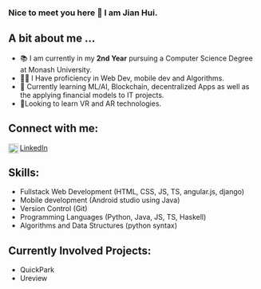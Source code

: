### Nice to meet you here 👋 I am Jian Hui.

<!-- **lee-jian-hui/lee-jian-hui** is a ✨ _special_ ✨ repository because its `README.md` (this file) appears on your GitHub profile.

Here are some ideas to get you started:

- 🔭 I’m currently working on ...
- 🌱 I’m currently learning ...
- 👯 I’m looking to collaborate on QuickPark, a brainchild born out of a hackathon idea.
- 🤔 I’m looking for help with web dev and mobile dev
- 💬 Ask me about ...
- 📫 How to reach me: ...
- 😄 Pronouns: ...
- ⚡ Fun fact: ...
 -->
 
<h2>A bit about me ...</h2>

- 📚 I am currently in my <strong>2nd Year</strong> pursuing a  Computer Science Degree at Monash University.
- 👨‍💻 I Have proficiency in Web Dev, mobile dev and Algorithms.
- 🌱 Currently learning ML/AI, Blockchain, decentralized Apps as well as the applying financial models to IT projects. 
- 🌱Looking to learn VR and AR technologies.


<h2>Connect with me:</h2>

[LinkedIn<img align="left" alt="codeSTACKr | LinkedIn" width="20px" src="https://cdn.jsdelivr.net/npm/simple-icons@v3/icons/linkedin.svg" />]([linkedin])
<!-- [<img align="left" alt="codeSTACKr | LinkedIn" width="20px" src="https://cdn.jsdelivr.net/npm/simple-icons@v3/icons/linkedin.svg" />]([linkedin])
 -->
<h2>Skills:</h2>
<ul>
 <li>Fullstack Web Development (HTML, CSS, JS, TS, angular.js, django)</li>
 <li>Mobile development (Android studio using Java)</li>
 <li>Version Control (Git)</li>
 <li>Programming Languages (Python, Java, JS, TS, Haskell)</li>
 <li>Algorithms and Data Structures (python syntax)</li>
</ul>

<h2>Currently Involved Projects:</h2>
<ul>
 <li>QuickPark</li>
 <li>Ureview</li>
</ul>

[linkedin]: https://www.linkedin.com/in/lee-jian-hui-1708281ba/




